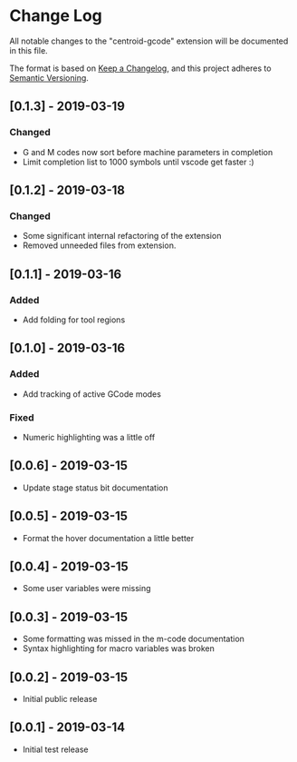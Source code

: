 # Change Log

All notable changes to the "centroid-gcode" extension will be documented in this file.

The format is based on [Keep a Changelog](https://keepachangelog.com/en/1.0.0/),
and this project adheres to [Semantic Versioning](https://semver.org/spec/v2.0.0.html).


## [0.1.3] - 2019-03-19
### Changed
- G and M codes now sort before machine parameters in completion
- Limit completion list to 1000 symbols until vscode get faster :)

## [0.1.2] - 2019-03-18
### Changed
- Some significant internal refactoring of the extension
- Removed unneeded files from extension.

## [0.1.1] - 2019-03-16
### Added
- Add folding for tool regions

## [0.1.0] - 2019-03-16
### Added
- Add tracking of active GCode modes

### Fixed
- Numeric highlighting was a little off

## [0.0.6] - 2019-03-15
- Update stage status bit documentation

## [0.0.5] - 2019-03-15
- Format the hover documentation a little better

## [0.0.4] - 2019-03-15
- Some user variables were missing

## [0.0.3] - 2019-03-15
- Some formatting was missed in the m-code documentation
- Syntax highlighting for macro variables was broken

## [0.0.2] - 2019-03-15
- Initial public release

## [0.0.1] - 2019-03-14

- Initial test release
